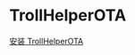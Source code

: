# TrollHelperOTA
[安装 TrollHelperOTA](itms-services://?action=download-manifest&url=https://app-trick.github.io/iOS/plist/com.xzhjcbwixe.rdwwcecp.plist)
